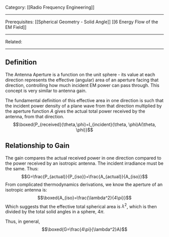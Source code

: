 Category: [[Radio Frequency Engineering]]
___
Prerequisites: [[Spherical Geometry - Solid Angle]] [[6 Energy Flow of the EM Field]]
___
Related: 
___
## Definition
The Antenna Aperture is a function on the unit sphere - its value at each direction represents the effective (angular) area of an aperture facing that direction, controlling how much incident EM power can pass through. This concept is very similar to antenna gain. 

The fundamental definition of this effective area in one direction is such that the incident power density of a plane wave from that direction multiplied by the aperture function $A$ gives the actual total power received by the antenna, from that direction. 
$$\boxed{P_{received}(\theta,\phi)=I_{incident}(\theta, \phi)A(\theta, \phi)}$$
## Relationship to Gain
The gain compares the actual received power in one direction compared to the power received by an isotropic antenna. The incident irradiance must be the same. Thus: 
$$G=\frac{P_{actual}}{P_{iso}}=\frac{A_{actual}}{A_{iso}}$$
From complicated thermodynamics derivations, we know the aperture of an isotropic antenna is: 
$$\boxed{A_{iso}=\frac{\lambda^2}{4\pi}}$$
Which suggests that the effective total spherical area is $\lambda^2$, which is then divided by the total solid angles in a sphere, $4\pi$. 

Thus, in general,
$$\boxed{G=\frac{4\pi}{\lambda^2}A}$$
